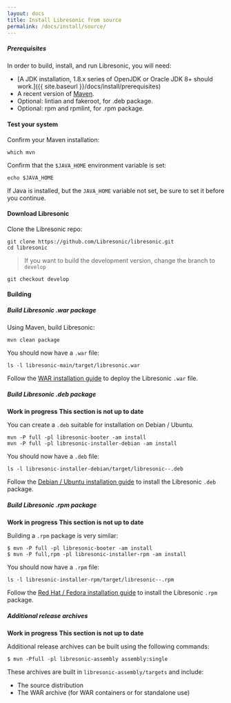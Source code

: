 ```yaml
---
layout: docs
title: Install Libresonic from source
permalink: /docs/install/source/
---
```

##### Prerequisites

In order to build, install, and run Libresonic, you will need:
- [A JDK installation, 1.8.x series of OpenJDK or Oracle JDK 8+ should work.]({{ site.baseurl }}/docs/install/prerequisites)
- A recent version of [Maven](http://maven.apache.org/).
- Optional: lintian and fakeroot, for .deb package.
- Optional: rpm and rpmlint, for .rpm package.

#### Test your system

Confirm your Maven installation:

```
which mvn
```

Confirm that the `$JAVA_HOME` environment variable is set:

```
echo $JAVA_HOME
```

If Java is installed, but the `JAVA_HOME` variable not set, be sure to set it before you continue.

#### Download Libresonic

Clone the Libresonic repo:

```
git clone https://github.com/Libresonic/libresonic.git
cd libresonic
```

> If you want to build the development version, change the branch to `develop`
```
git checkout develop
```

#### Building

##### Build Libresonic .war package

Using Maven, build Libresonic:

```
mvn clean package
```

You should now have a `.war` file:

```
ls -l libresonic-main/target/libresonic.war
```

Follow the [WAR installation guide](/docs/install/war) to deploy the Libresonic `.war` file.

##### Build Libresonic .deb package

**Work in progress**
**This section is not up to date**

You can create a `.deb` suitable for installation on Debian / Ubuntu.

```
mvn -P full -pl libresonic-booter -am install
mvn -P full -pl libresonic-installer-debian -am install
```

You should now have a `.deb` file:

```
ls -l libresonic-installer-debian/target/libresonic--.deb
```

Follow the [Debian / Ubuntu installation guide](/docs/install/deb) to install the Libresonic `.deb` package.

##### Build Libresonic .rpm package

**Work in progress**
**This section is not up to date**

Building a `.rpm` package is very similar:

```
$ mvn -P full -pl libresonic-booter -am install
$ mvn -P full,rpm -pl libresonic-installer-rpm -am install
```

You should now have a `.rpm` file:

```
ls -l libresonic-installer-rpm/target/libresonic--.rpm
```

Follow the [Red Hat / Fedora installation guide](/docs/install/rpm) to install the Libresonic `.rpm` package.

##### Additional release archives

**Work in progress**
**This section is not up to date**

Additional release archives can be built using the following commands:

```
$ mvn -Pfull -pl libresonic-assembly assembly:single
```

These archives are built in `libresonic-assembly/targets` and include:

- The source distribution
- The WAR archive (for WAR containers or for standalone use)
